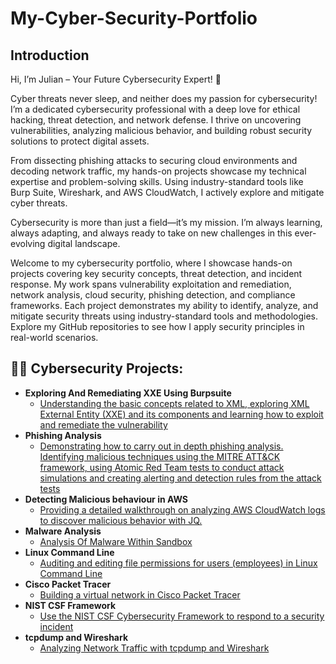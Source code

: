 # My-Cyber-Security-Portfolio

<h2>Introduction</h2> 

Hi, I’m Julian – Your Future Cybersecurity Expert! 🚀

Cyber threats never sleep, and neither does my passion for cybersecurity! I’m a dedicated cybersecurity professional with a deep love for ethical hacking, threat detection, and network defense. I thrive on uncovering vulnerabilities, analyzing malicious behavior, and building robust security solutions to protect digital assets.

From dissecting phishing attacks to securing cloud environments and decoding network traffic, my hands-on projects showcase my technical expertise and problem-solving skills. Using industry-standard tools like Burp Suite, Wireshark, and AWS CloudWatch, I actively explore and mitigate cyber threats.

Cybersecurity is more than just a field—it’s my mission. I’m always learning, always adapting, and always ready to take on new challenges in this ever-evolving digital landscape.

Welcome to my cybersecurity portfolio, where I showcase hands-on projects covering key security concepts, threat detection, and incident response. My work spans vulnerability exploitation and remediation, network analysis, cloud security, phishing detection, and compliance frameworks.  Each project demonstrates my ability to identify, analyze, and mitigate security threats using industry-standard tools and methodologies. Explore my GitHub repositories to see how I apply security principles in real-world scenarios.

<h2>👨‍💻 Cybersecurity Projects:</h2>

- <b>Exploring And Remediating XXE Using Burpsuite</b>
  - [Understanding the basic concepts related to XML, exploring XML External Entity (XXE) and its components and learning how to exploit and remediate the vulnerability](https://github.com/julianhubgit/Exploring-And-Remediating-XXE-Using-Burpsuite)
- <b>Phishing Analysis</b>
  - [Demonstrating how to carry out in depth phishing analysis. Identifying malicious techniques using the MITRE ATT&CK framework, using Atomic Red Team tests to conduct attack simulations and creating alerting and detection rules from the attack tests](https://github.com/julianhubgit/PhishingAnalysis)
- <b>Detecting Malicious behaviour in AWS</b>
  - [Providing a detailed walkthrough on analyzing AWS CloudWatch logs to discover malicious behavior with JQ.](https://github.com/julianhubgit/Detecting-Malicious-behaviour-in-AWS)
- <b>Malware Analysis</b>
  - [Analysis Of Malware Within Sandbox](https://github.com/julianhubgit/Analysis-Of-Malware-Within-Sandbox)
- <b>Linux Command Line</b>
  - [Auditing and editing file permissions for users (employees) in Linux Command Line](https://github.com/julianhubgit/LinuxFilePermissions)
- <b>Cisco Packet Tracer</b>
  - [Building a virtual network in Cisco Packet Tracer](https://github.com/julianhubgit/CiscoPacketTracerNetwork) 
- <b>NIST CSF Framework</b>
  - [Use the NIST CSF Cybersecurity Framework to respond to a security incident](https://github.com/julianhubgit/NISTCSFapplied)
- <b>tcpdump and Wireshark</b>
  - [Analyzing Network Traffic with tcpdump and Wireshark](https://github.com/julianhubgit/UsingTCPdumpWireshark)
 
